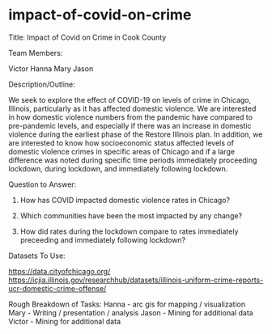 # impact-of-covid-on-crime

Title: Impact of Covid on Crime in Cook County

Team Members:

Victor
Hanna
Mary
Jason

Description/Outline:

We seek to explore the effect of COVID-19 on levels of crime in Chicago, Illinois, particularly as it has affected domestic violence. 
We are interested in how domestic violence numbers from the pandemic have compared to pre-pandemic levels, and especially if there was an increase in domestic violence during the earliest phase of the Restore Illinois plan. 
In addition, we are interested to know how socioeconomic status affected levels of domestic violence crimes in specific areas of Chicago and if a large difference was noted during specific time periods immediately proceeding lockdown, during lockdown, and immediately following lockdown.

Question to Answer:

1) How has COVID impacted domestic violence rates in Chicago?

2) Which communities have been the most impacted by any change?

3) How did rates during the lockdown compare to rates immediately preceeding and immediately following lockdown?

Datasets To Use:

https://data.cityofchicago.org/ 
https://icjia.illinois.gov/researchhub/datasets/illinois-uniform-crime-reports-ucr-domestic-crime-offense/

Rough Breakdown of Tasks:
Hanna - arc gis for mapping / visualization
Mary - Writing / presentation / analysis
Jason - Mining for additional data 
Victor - Mining for additional data



